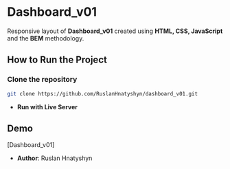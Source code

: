 # Dashboard_v01

Responsive layout of **Dashboard_v01** created using **HTML, CSS, JavaScript** and the **BEM** methodology.

## How to Run the Project

### Clone the repository
```bash
git clone https://github.com/RuslanHnatyshyn/dashboard_v01.git

```

- **Run with Live Server**


## Demo
[Dashboard_v01]

- **Author**: Ruslan Hnatyshyn

